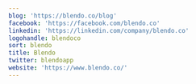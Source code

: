 ```yaml
---
blog: 'https://blendo.co/blog'
facebook: 'https://facebook.com/blendo.co'
linkedin: 'https://linkedin.com/company/blendo.co'
logohandle: blendoco
sort: blendo
title: Blendo
twitter: blendoapp
website: 'https://www.blendo.co/'
---
```


